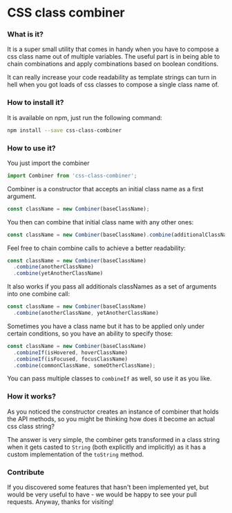 # CSS class combiner


### What is it?
It is a super small utility that comes in handy when you have to compose a css class name out of multiple variables. The useful part is in being able to chain combinations and apply combinations based on boolean conditions.

It can really increase your code readability as template strings can turn in hell when you got loads of css classes to compose a single class name of.

### How to install it?
It is available on npm, just run the following command:
```bash
npm install --save css-class-combiner
```

### How to use it?
You just import the combiner
```javascript
import Combiner from 'css-class-combiner';
```

Combiner is a constructor that accepts an initial class name as a first argument.
```javascript
const className = new Combiner(baseClassName);
```

You then can combine that initial class name with any other ones:
```javascript
const className = new Combiner(baseClassName).combine(additionalClassName)
```

Feel free to chain combine calls to achieve a better readability:
```javascript
const className = new Combiner(baseClassName)
  .combine(anotherClassName)
  .combine(yetAnotherClassName)
```

It also works if you pass all additionals classNames as a set of arguments into one combine call:

```javascript
const className = new Combiner(baseClassName)
  .combine(anotherClassName, yetAnotherClassName)
```

Sometimes you have a class name but it has to be applied only under certain conditions, so you have an ability to specify those:

```javascript
const className = new Combiner(baseClassName)
  .combineIf(isHovered, hoverClassName)
  .combineIf(isFocused, focusClassName)
  .combine(commonClassName, someOtherClassName);
```

You can pass multiple classes to `combineIf` as well, so use it as you like.

### How it works?
As you noticed the constructor creates an instance of combiner that holds the API methods, so you might be thinking how does it become an actual css class string?

The answer is very simple, the combiner gets transformed in a class string when it gets casted to `String` (both explicitly and implicitly) as it has a custom implementation of the `toString` method.

### Contribute
If you discovered some features that hasn't been implemented yet, but would be very useful to have - we would be happy to see your pull requests. Anyway, thanks for visiting!